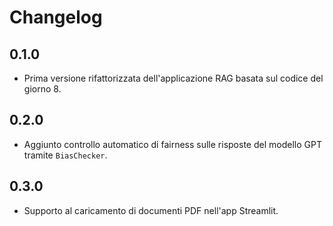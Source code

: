 # Changelog

## 0.1.0
- Prima versione rifattorizzata dell'applicazione RAG basata sul codice del giorno 8.

## 0.2.0
- Aggiunto controllo automatico di fairness sulle risposte del modello GPT tramite `BiasChecker`.

## 0.3.0
- Supporto al caricamento di documenti PDF nell'app Streamlit.

